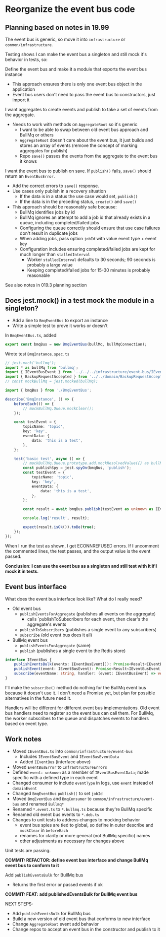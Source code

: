 # Reorganize the event bus code

## Planning based on notes in 19.99

The event bus is generic, so move it into `infrastructure` or `common/infrastructure`.

Testing shows I can make the event bus a singleton and still mock it's behavior in tests, so:

Define the event bus and make it a module that exports the event bus instance

-  This approach ensures there is only one event bus object in the application
-  Event bus users don't need to pass the event bus to constructors, just import it

I want aggregates to create events and publish to take a set of events from the aggregate.

-  Needs to work with methods on `AggregateRoot` so it's generic
   -  I want to be able to swap between old event bus approach and BullMq or others
   -  `AggregateRoot` doesn't care about the event bus, it just builds and stores an array of events (remove the concept of marking aggregates for publish)
   -  Repo `save()` passes the events from the aggregate to the event bus it knows

I want the event bus to publish on save. If `publish()` fails, `save()` should return an `EventBusError`.

-  Add the correct errors to `save()` response.
-  Use cases only publish in a recovery situation
   -  If the data is in a status the use case would set, `publish()`
   -  If the data is in the preceding status, `create()` and `save()`
-  This approach should be reasonably safe because:
   -  BullMq identifies jobs by id
   -  BullMq ignores an attempt to add a job id that already exists in a queue, including completed/failed jobs
   -  Configuring the queue correctly should ensure that use case failures don't result in duplicate jobs
   -  When adding jobs, pass option `jobId` with value event type + event key
   -  Configuration includes ensuring completed/failed jobs are kept for much longer than `stalledInterval`
      -  Worker `stalledInterval` defaults to 30 seconds; 90 seconds is probably a large value
      -  Keeping completed/failed jobs for 15-30 minutes is probably reasonable

See also notes in 019.3 planning section

## Does jest.mock() in a test mock the module in a singleton?

-  Add a line to `BmqEventBus` to export an instance
-  Write a simple test to prove it works or doesn't

In `BmqEventBus.ts`, added

```typescript
export const bmqBus = new BmqEventBus(bullMq, bullMqConnection);
```

Wrote test `BmqInstance.spec.ts`

```typescript
// jest.mock('bullmq');
import * as bullMq from 'bullmq';
import { IEventBusEvent } from '../../../infrastructure/event-bus/IEventBus';
import { BackupRequestAccepted } from '../../domain/BackupRequestAccepted.event';
// const mockBullMq = jest.mocked(bullMq);

import { bmqBus } from './BmqEventBus';

describe('BmqInstance', () => {
	beforeEach(() => {
		// mockBullMq.Queue.mockClear();
	});

	const testEvent = {
		topicName: 'topic',
		key: 'key',
		eventData: {
			data: 'this is a test',
		},
	};

	test('basic test', async () => {
		// mockBullMq.Queue.prototype.add.mockResolvedValue({} as bullMq.Job);
		const publishSpy = jest.spyOn(bmqBus, 'publish');
		const testEvent = {
			topicName: 'topic',
			key: 'key',
			eventData: {
				data: 'this is a test',
			},
		};

		const result = await bmqBus.publish(testEvent as unknown as IEventBusEvent);

		console.log('result', result);

		expect(result.isOk()).toBe(true);
	});
});
```

When I run the test as shown, I get ECONNREFUSED errors. If I uncomment the commented lines, the test passes, and the output value is the event passed.

**Conclusion: I can use the event bus as a singleton and still test with it if I mock it in tests.**

## Event bus interface

What does the event bus interface look like? What do I really need?

-  Old event bus
   -  `publishEventsForAggregate` (publishes all events on the aggregate)
      -  calls `publishToSubscribers for each event, then clear's the aggregate's events
   -  `publishToSubscribers` (publishes a single event to any subscribers)
   -  `subscribe` (old event bus does it all)
-  BullMq event bus
   -  `publishEventsForAggregate` (same)
   -  `publish` (publishes a single event to the Redis store)

```typescript
interface IEventBus {
	publishEventsBulk(events: IEventBusEvent[]): Promise<Result<IEventBusEvent[], AdapterErrors.EventBusError>>;
	publishEvent(event: IEventBusEvent): Promise<Result<IEventBusEvent, AdapterErrors.EventBusError>>;
	subscribe(eventName: string, handler: (event: IEventBusEvent) => void): Promise<void>;
}
```

I'll make the `subscribe()` method do nothing for the BullMq event bus because it doesn't use it. I don't need a Promise yet, but plan for possible alternatives in the future need it.

Handlers will be different for different event bus implementations. Old event bus handlers need to register so the event bus can call them. For BullMq, the worker subscribes to the queue and dispatches events to handlers based on event type.

## Work notes

-  Moved `IEventBus.ts` into `common/infrastructure/event-bus`
   -  Includes `IEventBusEvent` and `IEventBusEventData`
   -  Added `IEventBus` (interface above)
-  Moved `EventBusError` to `InfrastructureErrors`
-  Defined `event: unknown` as a member of `IEventBusEventData`; made specific with a defined type in each event
-  Changed consumer to include `eventType` in logs, use `event` instead of `domainEvent`
-  Changed `BmqEventBus` `publish()` to set `jobId`
-  Moved `BmqEventBus` and `BmqConsumer` to `common/infrastructure/event-bus` and renamed `Bullmq*`
-  Renamed `*.event.ts` to `*.bullmq.ts` because they're BullMq specific
-  Renamed old event bus events to `*.deb.ts`
-  Changes to unit tests to address changes to mocking behavior
   -  event bus spies are tied to global, so define in outer describe and `mockClear` in `beforeEach`
   -  renames for clarity or more general (not BullMq specific) names
   -  other adjustments as necessary for changes above

Unit tests are passing.

**COMMIT: REFACTOR: define event bus interface and change BullMq event bus to conform to it**

Add `publishEventsBulk` for BullMq bus

-  Returns the first error or passed events if ok

**COMMIT: FEAT: add publishedEventsBulk for BullMq event bus**

NEXT STEPS:

-  Add `publishEventsBulk` for BullMq bus
-  Build a new version of old event bus that conforms to new interface
-  Change `AggregateRoot` event add behavior
-  Change repos to accept an event bus in the constructor and publish to it
